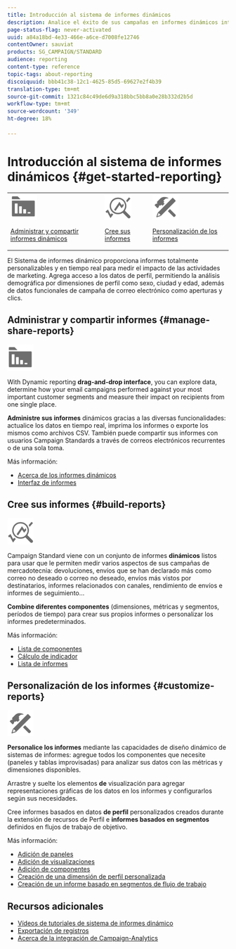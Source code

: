 ```yaml
---
title: Introducción al sistema de informes dinámicos
description: Analice el éxito de sus campañas en informes dinámicos integrados o personalizados.
page-status-flag: never-activated
uuid: a84a18bd-4e33-466e-a6ce-d7008fe12746
contentOwner: sauviat
products: SG_CAMPAIGN/STANDARD
audience: reporting
content-type: reference
topic-tags: about-reporting
discoiquuid: bbb41c38-12c1-4625-85d5-69627e2f4b39
translation-type: tm+mt
source-git-commit: 1321c84c49de6d9a318bbc5bb8a0e28b332d2b5d
workflow-type: tm+mt
source-wordcount: '349'
ht-degree: 18%

---
```



# Introducción al sistema de informes dinámicos {#get-started-reporting}

<table>
<tr>
<td><img src="assets/do-not-localize/icon_manage.svg" width="60px"><p><a href="#manage-share-reports">Administrar y compartir informes dinámicos</a></p></td>
<td><img src="assets/do-not-localize/icon_build.svg" width="60px"><p><a href="#build-reports">Cree sus informes</a></p></td>
<td><img src="assets/do-not-localize/icon_customize.svg" width="60px"><p><a href="#customize-reports">Personalización de los informes</a></p></td></tr>
</table>

El Sistema de informes dinámico proporciona informes totalmente personalizables y en tiempo real para medir el impacto de las actividades de marketing. Agrega acceso a los datos de perfil, permitiendo la análisis demográfica por dimensiones de perfil como sexo, ciudad y edad, además de datos funcionales de campaña de correo electrónico como aperturas y clics.

## Administrar y compartir informes {#manage-share-reports}

<img src="assets/do-not-localize/icon_manage.svg" width="60px">

With Dynamic reporting **drag-and-drop interface**, you can explore data, determine how your email campaigns performed against your most important customer segments and measure their impact on recipients from one single place.

**Administre sus informes** dinámicos gracias a las diversas funcionalidades: actualice los datos en tiempo real, imprima los informes o exporte los mismos como archivos CSV. También puede compartir sus informes con usuarios Campaign Standards a través de correos electrónicos recurrentes o de una sola toma.

Más información:

* [Acerca de los informes dinámicos](../../reporting/using/about-dynamic-reports.md)
* [Interfaz de informes](../../reporting/using/reporting-interface.md)

## Cree sus informes {#build-reports}

<img src="assets/do-not-localize/icon_build.svg" width="60px">

Campaign Standard viene con un conjunto de informes **dinámicos** listos para usar que le permiten medir varios aspectos de sus campañas de mercadotecnia: devoluciones, envíos que se han declarado más como correo no deseado o correo no deseado, envíos más vistos por destinatarios, informes relacionados con canales, rendimiento de envíos e informes de seguimiento...

**Combine diferentes componentes** (dimensiones, métricas y segmentos, períodos de tiempo) para crear sus propios informes o personalizar los informes predeterminados.

Más información:

* [Lista de componentes](../../reporting/using/list-of-components-.md)
* [Cálculo de indicador](../../reporting/using/indicator-calculation.md)
* [Lista de informes](../../reporting/using/defining-the-report-period.md)

## Personalización de los informes {#customize-reports}

<img src="assets/do-not-localize/icon_customize.svg" width="60px">

**Personalice los informes** mediante las capacidades de diseño dinámico de sistemas de informes: agregue todos los componentes que necesite (paneles y tablas improvisadas) para analizar sus datos con las métricas y dimensiones disponibles.

Arrastre y suelte los elementos **de** visualización para agregar representaciones gráficas de los datos en los informes y configurarlos según sus necesidades.

Cree informes basados en datos **de perfil** personalizados creados durante la extensión de recursos de Perfil e **informes basados en segmentos** definidos en flujos de trabajo de objetivo.

Más información:

* [Adición de paneles](../../reporting/using/adding-panels.md)
* [Adición de visualizaciones](../../reporting/using/adding-visualizations.md)
* [Adición de componentes](../../reporting/using/adding-components.md)
* [Creación de una dimensión de perfil personalizada](../../reporting/using/creating-a-custom-profile-dimension.md)
* [Creación de un informe basado en segmentos de flujo de trabajo](../../reporting/using/creating-a-report-workflow-segment.md)

## Recursos adicionales

* [Vídeos de tutoriales de sistema de informes dinámico](https://docs.adobe.com/content/help/en/campaign-standard-learn/tutorials/reporting/exploring-reports.html)
* [Exportación de registros](../../automating/using/exporting-logs.md)
* [Acerca de la integración de Campaign-Analytics](../../integrating/using/about-campaign-analytics-integration.md)